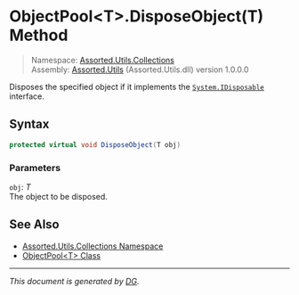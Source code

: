 ﻿# ObjectPool\<T>.DisposeObject(T) Method

> Namespace: [Assorted.Utils.Collections](_toc.Assorted.Utils.md#Assorted.Utils.Collections%20Namespace)\
> Assembly: [Assorted.Utils](_toc.Assorted.Utils.md) (Assorted.Utils.dll) version 1.0.0.0

Disposes the specified object if it implements the [`System.IDisposable`](https://docs.microsoft.com/en-us/dotnet/api/system.idisposable) interface.

## Syntax

```csharp
protected virtual void DisposeObject(T obj)
```

### Parameters

`obj`: _T_\
The object to be disposed.

## See Also

- [Assorted.Utils.Collections Namespace](_toc.Assorted.Utils.md#Assorted.Utils.Collections%20Namespace)
- [ObjectPool\<T> Class](Assorted.Utils.Collections.ObjectPool-1.md)

---

_This document is generated by [DG](https://github.com/Khojasteh/dg)._
